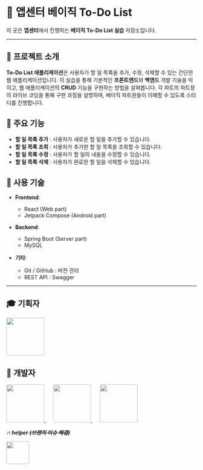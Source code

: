 # 🌱 앱센터 베이직 To-Do List

이 곳은 **앱센터**에서 진행하는 **베이직 To-Do List 실습** 저장소입니다.

---

## 🌿 프로젝트 소개

**To-Do List 애플리케이션**은 사용자가 할 일 목록을 추가, 수정, 삭제할 수 있는 간단한 웹 애플리케이션입니다. 이 실습을 통해 기본적인 **프론트엔드**와 **백엔드** 개발 기술을 익히고, 웹 애플리케이션의 **CRUD** 기능을 구현하는 방법을 살펴봅니다. 각 파트의 파트장이 라이브 코딩을 통해 구현 과정을 설명하여, 베이직 파트원들이 이해할 수 있도록 스터디를 진행합니다.



## 🔔 주요 기능

- **할 일 목록 추가** : 사용자가 새로운 할 일을 추가할 수 있습니다.
- **할 일 목록 조회** : 사용자가 추가한 할 일 목록을 조회할 수 있습니다.
- **할 일 목록 수정** : 사용자가 할 일의 내용을 수정할 수 있습니다.
- **할 일 목록 삭제** : 사용자가 완료한 할 일을 삭제할 수 있습니다.

## 🔨 사용 기술

- **Frontend**:
    - React (Web part)
    - Jetpack Compose (Android part)


- **Backend**:
    - Spring Boot (Server part)
    - MySQL


- **기타**:
    - Git / GitHub : 버전 관리
    - REST API : Swagger

---
## 🎓  기획자
<a href="https://github.com/82everywin" style="margin-right: 20px;">
      <img src="https://avatars.githubusercontent.com/u/109841880?v=4" width="100">
    </a>


## 🔧  개발자
<p>
   <a href="https://github.com/jiyunio" style="margin-right: 20px;">
      <img src="https://avatars.githubusercontent.com/u/146628970?v=4" width="100">
    </a>

  <a href="https://github.com/2mingyu" style="margin-right: 20px;">
      <img src="https://avatars.githubusercontent.com/u/76238096?v=4" width="100">
    </a>

  <a href="https://github.com/ACH1002" style="margin-right: 20px;">
      <img src="https://avatars.githubusercontent.com/u/103422938?v=4" width="100">
    </a>
</p>

<i>🔥 **helper ~~(브랜치 이슈 해결)~~**</i>
<p></p>
<a href="https://github.com/squidjiny">
<img src="https://avatars.githubusercontent.com/u/92552047?v=4" width="60">
</a>
